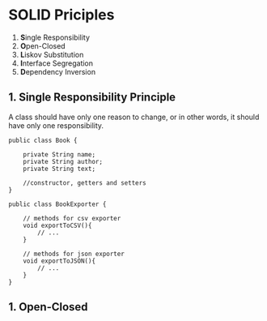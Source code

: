 # SOLID Priciples

1. **S**ingle Responsibility 
2. **O**pen-Closed 
3. **L**iskov Substitution 
4. **I**nterface Segregation 
5. **D**ependency Inversion 

## 1. Single Responsibility Principle
A class should have only one reason to change, or in other words, it should have only one responsibility. 

```
public class Book {

    private String name;
    private String author;
    private String text;

    //constructor, getters and setters
}
```

```
public class BookExporter {

    // methods for csv exporter
    void exportToCSV(){
        // ...
    }

    // methods for json exporter
    void exportToJSON(){
        // ...
    }
}
```

## 1. Open-Closed
